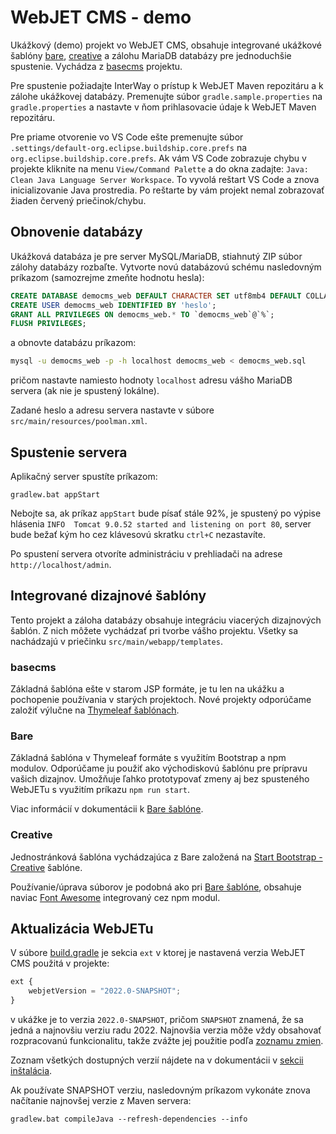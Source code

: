 # WebJET CMS - demo

Ukážkový (demo) projekt vo WebJET CMS, obsahuje integrované ukážkové šablóny [bare](https://github.com/webjetcms/templates-bare), [creative](https://github.com/webjetcms/templates-creative) a zálohu MariaDB databázy pre jednoduchšie spustenie. Vychádza z [basecms](https://github.com/webjetcms/basecms) projektu.

Pre spustenie požiadajte InterWay o prístup k WebJET Maven repozitáru a k zálohe ukážkovej databázy. Premenujte súbor ```gradle.sample.properties``` na ```gradle.properties``` a nastavte v ňom prihlasovacie údaje k WebJET Maven repozitáru.

Pre priame otvorenie vo VS Code ešte premenujte súbor ```.settings/default-org.eclipse.buildship.core.prefs``` na ```org.eclipse.buildship.core.prefs```. Ak vám VS Code zobrazuje chybu v projekte kliknite na menu ```View/Command Palette``` a do okna zadajte: ```Java: Clean Java Language Server Workspace```. To vyvolá reštart VS Code a znova inicializovanie Java prostredia. Po reštarte by vám projekt nemal zobrazovať žiaden červený priečinok/chybu.

## Obnovenie databázy

Ukážková databáza je pre server MySQL/MariaDB, stiahnutý ZIP súbor zálohy databázy rozbaľte. Vytvorte novú databázovú schému nasledovným príkazom (samozrejme zmeňte hodnotu hesla):

```sql
CREATE DATABASE democms_web DEFAULT CHARACTER SET utf8mb4 DEFAULT COLLATE utf8mb4_general_ci;
CREATE USER democms_web IDENTIFIED BY 'heslo';
GRANT ALL PRIVILEGES ON democms_web.* TO `democms_web`@`%`;
FLUSH PRIVILEGES;
```

a obnovte databázu príkazom:

```sh
mysql -u democms_web -p -h localhost democms_web < democms_web.sql
```

pričom nastavte namiesto hodnoty ```localhost``` adresu vášho MariaDB servera (ak nie je spustený lokálne).

Zadané heslo a adresu servera nastavte v súbore ```src/main/resources/poolman.xml```.

## Spustenie servera

Aplikačný server spustíte príkazom:

```
gradlew.bat appStart
```

Nebojte sa, ak príkaz ```appStart``` bude písať stále 92%, je spustený po výpise hlásenia ```INFO  Tomcat 9.0.52 started and listening on port 80```, server bude bežať kým ho cez klávesovú skratku ```ctrl+C``` nezastavíte.

Po spustení servera otvoríte administráciu v prehliadači na adrese ```http://localhost/admin```.

## Integrované dizajnové šablóny

Tento projekt a záloha databázy obsahuje integráciu viacerých dizajnových šablón. Z nich môžete vychádzať pri tvorbe vášho projektu. Všetky sa nachádzajú v priečinku ```src/main/webapp/templates```.

### basecms

Základná šablóna ešte v starom JSP formáte, je tu len na ukážku a pochopenie používania v starých projektoch. Nové projekty odporúčame založiť výlučne na [Thymeleaf šablónach](http://docs.webjetcms.sk/v2022/#/frontend/thymeleaf/README).

### Bare

Základná šablóna v Thymeleaf formáte s využitím Bootstrap a npm modulov. Odporúčame ju použiť ako východiskovú šablónu pre prípravu vašich dizajnov. Umožňuje ľahko prototypovať zmeny aj bez spusteného WebJETu s využitím príkazu ```npm run start```.

Viac informácií v dokumentácii k [Bare šablóne](http://docs.webjetcms.sk/v2022/#/frontend/examples/template-bare/README).

### Creative

Jednostránková šablóna vychádzajúca z Bare založená na [Start Bootstrap - Creative](https://startbootstrap.com/theme/creative) šablóne.

Používanie/úprava súborov je podobná ako pri [Bare šablóne](http://docs.webjetcms.sk/v2022/#/frontend/examples/template-bare/README), obsahuje naviac [Font Awesome](https://fontawesome.com) integrovaný cez npm modul.

## Aktualizácia WebJETu

V súbore [build.gradle](build.gradle) je sekcia ```ext``` v ktorej je nastavená verzia WebJET CMS použitá v projekte:

```javascript
ext {
    webjetVersion = "2022.0-SNAPSHOT";
}
```

v ukážke je to verzia ```2022.0-SNAPSHOT```, pričom ```SNAPSHOT``` znamená, že sa jedná a najnovšiu verziu radu 2022. Najnovšia verzia môže vždy obsahovať rozpracovanú funkcionalitu, takže zvážte jej použitie podľa [zoznamu zmien](http://docs.webjetcms.sk/v2022/#/CHANGELOG).

Zoznam všetkých dostupných verzií nájdete na v dokumentácii v [sekcii inštalácia](http://docs.webjetcms.sk/v2022/#/install/README).

Ak používate SNAPSHOT verziu, nasledovným príkazom vykonáte znova načítanie najnovšej verzie z Maven servera:

```
gradlew.bat compileJava --refresh-dependencies --info
```

